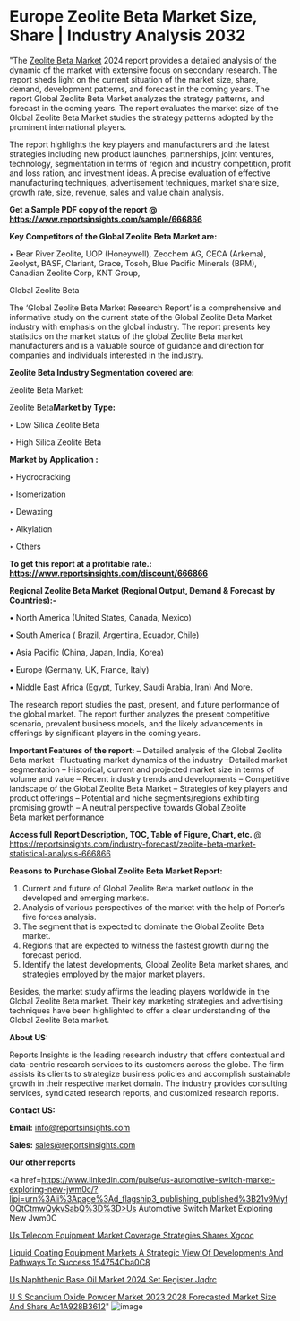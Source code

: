 # Europe Zeolite Beta Market Size, Share | Industry Analysis 2032

"The <a href=https://www.reportsinsights.com/sample/666866>Zeolite Beta Market</a> 2024 report provides a detailed analysis of the dynamic of the market with extensive focus on secondary research. The report sheds light on the current situation of the market size, share, demand, development patterns, and forecast in the coming years. The report Global Zeolite Beta Market analyzes the strategy patterns, and forecast in the coming years. The report evaluates the market size of the Global Zeolite Beta Market studies the strategy patterns adopted by the prominent international players.

The report highlights the key players and manufacturers and the latest strategies including new product launches, partnerships, joint ventures, technology, segmentation in terms of region and industry competition, profit and loss ration, and investment ideas. A precise evaluation of effective manufacturing techniques, advertisement techniques, market share size, growth rate, size, revenue, sales and value chain analysis.

<strong>Get a Sample PDF copy of the report @ <a href=https://www.reportsinsights.com/sample/666866 style=color:#0000ff;>https://www.reportsinsights.com/sample/666866</a></strong>

<strong>Key Competitors of the Global Zeolite Beta Market are:</strong>

‣ Bear River Zeolite, UOP (Honeywell), Zeochem AG, CECA (Arkema), Zeolyst, BASF, Clariant, Grace, Tosoh, Blue Pacific Minerals (BPM), Canadian Zeolite Corp, KNT Group,

Global Zeolite Beta

The ‘Global Zeolite Beta Market Research Report’ is a comprehensive and informative study on the current state of the Global Zeolite Beta Market industry with emphasis on the global industry. The report presents key statistics on the market status of the global Zeolite Beta market manufacturers and is a valuable source of guidance and direction for companies and individuals interested in the industry.

<strong>Zeolite Beta Industry Segmentation covered are:</strong>

Zeolite Beta Market: 

Zeolite Beta<strong>Market by Type:</strong>

‣ Low Silica Zeolite Beta

‣ High Silica Zeolite Beta

<strong>Market by Application :</strong>

‣ Hydrocracking

‣ Isomerization

‣ Dewaxing

‣ Alkylation

‣ Others

<strong>To get this report at a profitable rate.: <a href=https://www.reportsinsights.com/discount/666866 style=color:#0000ff;>https://www.reportsinsights.com/discount/666866</a></strong>

<strong>Regional Zeolite Beta Market (Regional Output, Demand &amp; Forecast by Countries):-</strong>

• North America (United States, Canada, Mexico)

• South America ( Brazil, Argentina, Ecuador, Chile)

• Asia Pacific (China, Japan, India, Korea)

• Europe (Germany, UK, France, Italy)

• Middle East Africa (Egypt, Turkey, Saudi Arabia, Iran) And More.

The research report studies the past, present, and future performance of the global market. The report further analyzes the present competitive scenario, prevalent business models, and the likely advancements in offerings by significant players in the coming years.

<strong>Important Features of the report:</strong>
– Detailed analysis of the Global Zeolite Beta market
–Fluctuating market dynamics of the industry
–Detailed market segmentation
– Historical, current and projected market size in terms of volume and value
– Recent industry trends and developments
– Competitive landscape of the Global Zeolite Beta Market
– Strategies of key players and product offerings
– Potential and niche segments/regions exhibiting promising growth
– A neutral perspective towards Global Zeolite Beta market performance

<strong>Access full Report Description, TOC, Table of Figure, Chart, etc. </strong>@   <a href=https://reportsinsights.com/industry-forecast/zeolite-beta-market-statistical-analysis-666866 style=color:#0000ff;>https://reportsinsights.com/industry-forecast/zeolite-beta-market-statistical-analysis-666866</a>

<strong>Reasons to Purchase Global Zeolite Beta Market Report:</strong>
1. Current and future of Global Zeolite Beta market outlook in the developed and emerging markets.
2. Analysis of various perspectives of the market with the help of Porter’s five forces analysis.
3. The segment that is expected to dominate the Global Zeolite Beta market.
4. Regions that are expected to witness the fastest growth during the forecast period.
5. Identify the latest developments, Global Zeolite Beta market shares, and strategies employed by the major market players.

Besides, the market study affirms the leading players worldwide in the Global Zeolite Beta market. Their key marketing strategies and advertising techniques have been highlighted to offer a clear understanding of the Global Zeolite Beta market.

<strong><strong>About US</strong>:</strong>

Reports Insights is the leading research industry that offers contextual and data-centric research services to its customers across the globe. The firm assists its clients to strategize business policies and accomplish sustainable growth in their respective market domain. The industry provides consulting services, syndicated research reports, and customized research reports.

<strong>Contact US:</strong>

<p class=><b>Email:</b> <a href=mailto:info@reportsinsights.com>info@reportsinsights.com</a></p>
<p class=><b>Sales:</b> <a href=mailto:sales@reportsinsights.com>sales@reportsinsights.com</a></p>

<strong>Our other reports</strong>

<a href=https://www.linkedin.com/pulse/us-automotive-switch-market-exploring-new-jwm0c/?lipi=urn%3Ali%3Apage%3Ad_flagship3_publishing_published%3B21v9MyfOQtCtmwQykvSabQ%3D%3D>Us Automotive Switch Market Exploring New Jwm0C</a>

<a href=https://www.linkedin.com/pulse/us-telecom-equipment-market-coverage-strategies-shares-xgcoc/>Us Telecom Equipment Market Coverage Strategies Shares Xgcoc</a>

<a href=https://medium.com/@aaradhyashinde84758/liquid-coating-equipment-markets-a-strategic-view-of-developments-and-pathways-to-success-154754cba0c8>Liquid Coating Equipment Markets A Strategic View Of Developments And Pathways To Success 154754Cba0C8</a>

<a href=https://www.linkedin.com/pulse/us-naphthenic-base-oil-market-2024-set-register-jqdrc/>Us Naphthenic Base Oil Market 2024 Set Register Jqdrc</a>

<a href=https://medium.com/@saliajay581/u-s-scandium-oxide-powder-market-2023-2028-forecasted-market-size-and-share-ac1a928b3612>U S Scandium Oxide Powder Market 2023 2028 Forecasted Market Size And Share Ac1A928B3612</a>"
![image](https://github.com/aakesh123242/RIMarket/assets/158431203/f2c8bbee-b153-4884-ba96-9f8c7cc96134)
